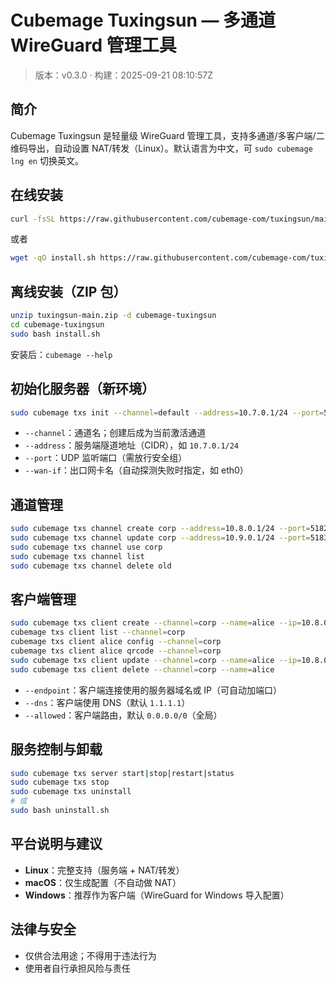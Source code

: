 # Cubemage Tuxingsun — 多通道 WireGuard 管理工具

> 版本：v0.3.0 · 构建：2025-09-21 08:10:57Z

## 简介
Cubemage Tuxingsun 是轻量级 WireGuard 管理工具，支持多通道/多客户端/二维码导出，自动设置 NAT/转发（Linux）。默认语言为中文，可 `sudo cubemage lng en` 切换英文。

## 在线安装
```bash
curl -fsSL https://raw.githubusercontent.com/cubemage-com/tuxingsun/main/install.sh -o install.sh && sudo bash install.sh
```
或者
```bash
wget -qO install.sh https://raw.githubusercontent.com/cubemage-com/tuxingsun/main/install.sh && sudo bash install.sh
```

## 离线安装（ZIP 包）
```bash
unzip tuxingsun-main.zip -d cubemage-tuxingsun
cd cubemage-tuxingsun
sudo bash install.sh
```
安装后：`cubemage --help`

## 初始化服务器（新环境）
```bash
sudo cubemage txs init --channel=default --address=10.7.0.1/24 --port=51820 --wan-if=$(ip -4 route get 1.1.1.1 2>/dev/null | awk '{print $5;exit}')
```
- `--channel`：通道名；创建后成为当前激活通道
- `--address`：服务端隧道地址（CIDR），如 `10.7.0.1/24`
- `--port`：UDP 监听端口（需放行安全组）
- `--wan-if`：出口网卡名（自动探测失败时指定，如 eth0）

## 通道管理
```bash
sudo cubemage txs channel create corp --address=10.8.0.1/24 --port=51821 --wan-if=eth0
sudo cubemage txs channel update corp --address=10.9.0.1/24 --port=51830 --wan-if=eth0
sudo cubemage txs channel use corp
sudo cubemage txs channel list
sudo cubemage txs channel delete old
```

## 客户端管理
```bash
sudo cubemage txs client create --channel=corp --name=alice --ip=10.8.0.2 --endpoint=txs.example.com --port=51821 --dns=1.1.1.1 --allowed=0.0.0.0/0
cubemage txs client list --channel=corp
cubemage txs client alice config --channel=corp
cubemage txs client alice qrcode --channel=corp
sudo cubemage txs client update --channel=corp --name=alice --ip=10.8.0.22 --dns=8.8.8.8 --allowed=0.0.0.0/0
sudo cubemage txs client delete --channel=corp --name=alice
```
- `--endpoint`：客户端连接使用的服务器域名或 IP（可自动加端口）
- `--dns`：客户端使用 DNS（默认 `1.1.1.1`）
- `--allowed`：客户端路由，默认 `0.0.0.0/0`（全局）

## 服务控制与卸载
```bash
sudo cubemage txs server start|stop|restart|status
sudo cubemage txs stop
sudo cubemage txs uninstall
# 或
sudo bash uninstall.sh
```

## 平台说明与建议
- **Linux**：完整支持（服务端 + NAT/转发）
- **macOS**：仅生成配置（不自动做 NAT）
- **Windows**：推荐作为客户端（WireGuard for Windows 导入配置）

## 法律与安全
- 仅供合法用途；不得用于违法行为
- 使用者自行承担风险与责任

